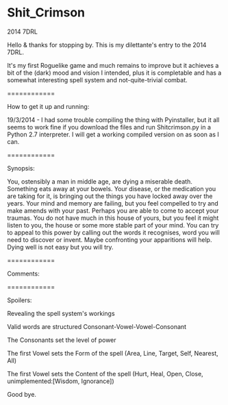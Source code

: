 Shit_Crimson
============

2014 7DRL

Hello & thanks for stopping by. This is my dilettante's entry to the 2014 7DRL. 

It's my first Roguelike game and much remains to improve but it achieves a bit of the (dark) mood and vision I intended, 
plus it is completable and has a somewhat interesting spell system and not-quite-trivial combat. 

============

How to get it up and running:

19/3/2014 - I had some trouble compiling the thing with Pyinstaller, but it all seems to work fine if you download the files and run Shitcrimson.py in a Python 2.7 interpreter.
            I will get a working compiled version on as soon as I can.

============

Synopsis:

You, ostensibly a man in middle age, are dying a miserable death. Something eats away at your bowels. 
Your disease, or the medication you are taking for it, is bringing out the things you have locked away 
over the years. Your mind and memory are failing, but you feel compelled to try and make amends with your past.
Perhaps you are able to come to accept your traumas. You do not have much in this house of yours, but you
feel it might listen to you, the house or some more stable part of your mind. You can try to appeal to this
power by calling out the words it recognises, word you will need to discover or invent. Maybe confronting your 
apparitions will help. Dying well is not easy but you will try.

============

Comments:



============

Spoilers:









Revealing the spell system's workings









Valid words are structured Consonant-Vowel-Vowel-Consonant









The Consonants set the level of power









The first Vowel sets the Form of the spell (Area, Line, Target, Self, Nearest, All)









The first Vowel sets the Content of the spell (Hurt, Heal, Open, Close, unimplemented:[Wisdom, Ignorance])








Good bye.
